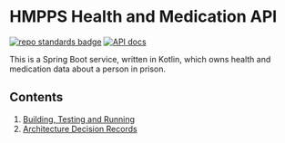 # HMPPS Health and Medication API

[![repo standards badge](https://img.shields.io/badge/endpoint.svg?&style=flat&logo=github&url=https%3A%2F%2Foperations-engineering-reports.cloud-platform.service.justice.gov.uk%2Fapi%2Fv1%2Fcompliant_public_repositories%2Fhmpps-health-and-medication-api)](https://operations-engineering-reports.cloud-platform.service.justice.gov.uk/public-report/hmpps-health-and-medication-api "Link to report")
[![API docs](https://img.shields.io/badge/API_docs_-view-85EA2D.svg?logo=swagger)](https://health-and-medication-api-dev.hmpps.service.justice.gov.uk/swagger-ui/index.html)

This is a Spring Boot service, written in Kotlin, which owns health and medication data about a person in prison.

## Contents

1. [Building, Testing and Running](readme/build_test_run.md)
2. [Architecture Decision Records](architecture-decision-record/README.md)
